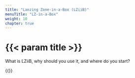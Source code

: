 ```yaml
---
title: "Lanzing Zone-in-a-Box (LZiiB)"
menuTitle: "LZ-in-a-Box"
weight: 10
chapter: true
---
```


# {{< param title >}}

What is LZiiB, why should you use it, and where do you start?

{{<children>}}